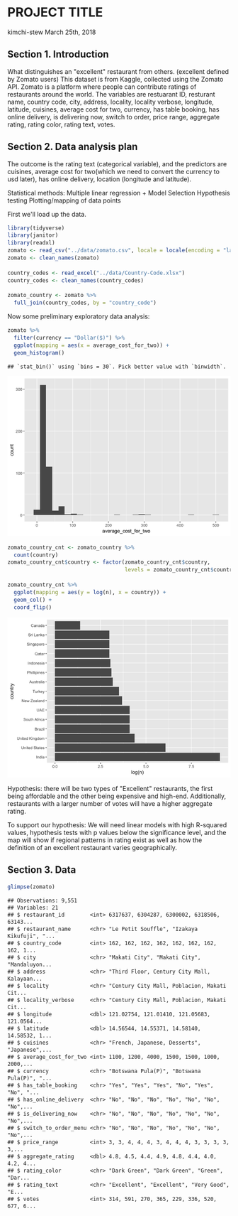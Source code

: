 PROJECT TITLE
================
kimchi-stew
March 25th, 2018

Section 1. Introduction
-----------------------

What distinguishes an "excellent" restaurant from others. (excellent defined by Zomato users) This dataset is from Kaggle, collected using the Zomato API. Zomato is a platform where people can contribute ratings of restaurants around the world.
The variables are restuarant ID, resturant name, country code, city, address, locality, locality verbose, longitude, latitude, cuisines, average cost for two, currency, has table booking, has online delivery, is delivering now, switch to order, price range, aggregate rating, rating color, rating text, votes.

Section 2. Data analysis plan
-----------------------------

The outcome is the rating text (categorical variable), and the predictors are cuisines, average cost for two(which we need to convert the currency to usd later), has online delivery, location (longitude and latitude).

Statistical methods: Multiple linear regression + Model Selection Hypothesis testing Plotting/mapping of data points

First we'll load up the data.

``` r
library(tidyverse)
library(janitor)
library(readxl)
zomato <- read_csv("../data/zomato.csv", locale = locale(encoding = "latin1"))
zomato <- clean_names(zomato)

country_codes <- read_excel("../data/Country-Code.xlsx")
country_codes <- clean_names(country_codes)

zomato_country <- zomato %>%
  full_join(country_codes, by = "country_code")
```

Now some preliminary exploratory data analysis:

``` r
zomato %>%
  filter(currency == "Dollar($)") %>%
  ggplot(mapping = aes(x = average_cost_for_two)) +
  geom_histogram()
```

    ## `stat_bin()` using `bins = 30`. Pick better value with `binwidth`.

![](proposal_files/figure-markdown_github/data-viz-1.png)

``` r
zomato_country_cnt <- zomato_country %>%
  count(country)
zomato_country_cnt$country <- factor(zomato_country_cnt$country, 
                                     levels = zomato_country_cnt$country[order(-zomato_country_cnt$n)])

zomato_country_cnt %>%
  ggplot(mapping = aes(y = log(n), x = country)) +
  geom_col() + 
  coord_flip()
```

![](proposal_files/figure-markdown_github/data-viz-2.png)

Hypothesis: there will be two types of "Excellent" restaurants, the first being affordable and the other being expensive and high-end. Additionally, restaurants with a larger number of votes will have a higher aggregate rating.

To support our hypothesis: We will need linear models with high R-squared values, hypothesis tests with p values below the significance level, and the map will show if regional patterns in rating exist as well as how the definition of an excellent restaurant varies geographically.

Section 3. Data
---------------

``` r
glimpse(zomato)
```

    ## Observations: 9,551
    ## Variables: 21
    ## $ restaurant_id        <int> 6317637, 6304287, 6300002, 6318506, 63143...
    ## $ restaurant_name      <chr> "Le Petit Souffle", "Izakaya Kikufuji", "...
    ## $ country_code         <int> 162, 162, 162, 162, 162, 162, 162, 162, 1...
    ## $ city                 <chr> "Makati City", "Makati City", "Mandaluyon...
    ## $ address              <chr> "Third Floor, Century City Mall, Kalayaan...
    ## $ locality             <chr> "Century City Mall, Poblacion, Makati Cit...
    ## $ locality_verbose     <chr> "Century City Mall, Poblacion, Makati Cit...
    ## $ longitude            <dbl> 121.02754, 121.01410, 121.05683, 121.0564...
    ## $ latitude             <dbl> 14.56544, 14.55371, 14.58140, 14.58532, 1...
    ## $ cuisines             <chr> "French, Japanese, Desserts", "Japanese",...
    ## $ average_cost_for_two <int> 1100, 1200, 4000, 1500, 1500, 1000, 2000,...
    ## $ currency             <chr> "Botswana Pula(P)", "Botswana Pula(P)", "...
    ## $ has_table_booking    <chr> "Yes", "Yes", "Yes", "No", "Yes", "No", "...
    ## $ has_online_delivery  <chr> "No", "No", "No", "No", "No", "No", "No",...
    ## $ is_delivering_now    <chr> "No", "No", "No", "No", "No", "No", "No",...
    ## $ switch_to_order_menu <chr> "No", "No", "No", "No", "No", "No", "No",...
    ## $ price_range          <int> 3, 3, 4, 4, 4, 3, 4, 4, 4, 3, 3, 3, 3, 3,...
    ## $ aggregate_rating     <dbl> 4.8, 4.5, 4.4, 4.9, 4.8, 4.4, 4.0, 4.2, 4...
    ## $ rating_color         <chr> "Dark Green", "Dark Green", "Green", "Dar...
    ## $ rating_text          <chr> "Excellent", "Excellent", "Very Good", "E...
    ## $ votes                <int> 314, 591, 270, 365, 229, 336, 520, 677, 6...
